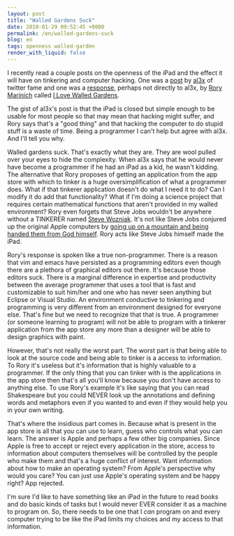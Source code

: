 ```yaml
---
layout: post
title: "Walled Gardens Suck"
date: 2010-01-29 09:52:45 +0000
permalink: /en/walled-gardens-suck
blog: en
tags: openness walled-garden
render_with_liquid: false
---
```


I recently read a couple posts on the openness of the iPad and the
effect it will have on tinkering and computer hacking. One was a
[post](http://al3x.net/2010/01/28/ipad.html) by [al3x](http://al3x.net/)
of twitter fame and one was a
[response](http://www.rinich.com/post/358597818/i-love-walled-gardens),
perhaps not directly to al3x, by [Rory Marinich](http://www.rinich.com/)
called [I Love Walled
Gardens](http://www.rinich.com/post/358597818/i-love-walled-gardens).

The gist of al3x's post is that the iPad is closed but simple enough to
be usable for most people so that may mean that hacking might suffer,
and Rory says that's a "good thing" and that hacking the computer to do
stupid stuff is a waste of time. Being a programmer I can't help but
agree with al3x. And I'll tell you why.

Walled gardens suck. That's exactly what they are. They are wool pulled
over your eyes to hide the complexity. When al3x says that he would
never have become a programmer if he had an iPad as a kid, he wasn't
kidding. The alternative that Rory proposes of getting an application
from the app store with which to tinker is a huge oversimplification of
what a programmer does. What if that tinkerer application doesn't do
what I need it to do? Can I modify it do add that functionality? What if
I'm doing a science project that requires certain mathematical functions
that aren't provided in my walled environment? Rory even forgets that
Steve Jobs wouldn't be anywhere without a TINKERER named [Steve
Wozniak](http://en.wikipedia.org/wiki/Steve_Wozniak). It's not like
Steve Jobs conjured up the original Apple computers by [going up on a
mountain and being handed them from God
himself](http://www.iphonesavior.com/2010/01/steve-moses-jobs-delivers-apples-holy-tablet.html).
Rory acts like Steve Jobs himself made the iPad.

Rory's response is spoken like a true non-programmer. There is a reason
that vim and emacs have persisted as a programming editors even though
there are a plethora of graphical editors out there. It's because those
editors suck. There is a marginal difference in expertise and
productivity between the average programmer that uses a tool that is
fast and customizable to suit him/her and one who has never seen
anything but Eclipse or Visual Studio. An environment conductive to
tinkering and programming is very different from an environment designed
for everyone else. That's fine but we need to recognize that that is
true. A programmer (or someone learning to program) will not be able to
program with a tinkerer application from the app store any more than a
designer will be able to design graphics with paint.

However, that's not really the worst part. The worst part is that being
able to look at the source code and being able to tinker is a access to
information. To Rory it's useless but it's information that is highly
valuable to a programmer. If the only thing that you can tinker with is
the applications in the app store then that's all you'll know because
you don't have access to anything else. To use Rory's example it's like
saying that you can read Shakespeare but you could NEVER look up the
annotations and defining words and metaphors even if you wanted to and
even if they would help you in your own writing.

That's where the insidious part comes in. Because what is present in the
app store is all that you can use to learn, guess who controls what you
can learn. The answer is Apple and perhaps a few other big companies.
Since Apple is free to accept or reject every application in the store,
access to information about computers themselves will be controlled by
the people who make them and that's a huge conflict of interest. Want
information about how to make an operating system? From Apple's
perspective why would you care? You can just use Apple's operating
system and be happy right? App rejected.

I'm sure I'd like to have something like an iPad in the future to read
books and do basic kinds of tasks but I would never EVER consider it as
a machine to program on. So, there needs to be one that I _can_ program
on and every computer trying to be like the iPad limits my choices and
my access to that information.
